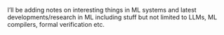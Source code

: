 I&rsquo;ll be adding notes on interesting things in ML systems and latest developments/research in ML including stuff but not limited to LLMs, ML compilers, formal verification etc.
